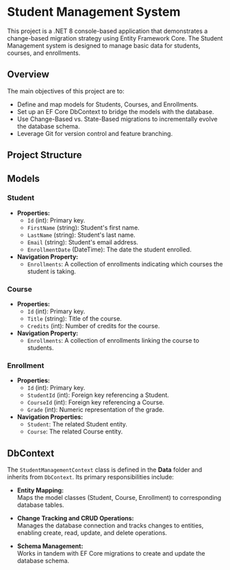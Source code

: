 # Student Management System

This project is a .NET 8 console-based application that demonstrates a change-based migration strategy using Entity Framework Core. The Student Management system is designed to manage basic data for students, courses, and enrollments.

## Overview

The main objectives of this project are to:
- Define and map models for Students, Courses, and Enrollments.
- Set up an EF Core DbContext to bridge the models with the database.
- Use Change-Based vs. State-Based migrations to incrementally evolve the database schema.
- Leverage Git for version control and feature branching.

## Project Structure

## Models

### Student

- **Properties:**
  - `Id` (int): Primary key.
  - `FirstName` (string): Student's first name.
  - `LastName` (string): Student's last name.
  - `Email` (string): Student's email address.
  - `EnrollmentDate` (DateTime): The date the student enrolled.
- **Navigation Property:**
  - `Enrollments`: A collection of enrollments indicating which courses the student is taking.

### Course

- **Properties:**
  - `Id` (int): Primary key.
  - `Title` (string): Title of the course.
  - `Credits` (int): Number of credits for the course.
- **Navigation Property:**
  - `Enrollments`: A collection of enrollments linking the course to students.

### Enrollment

- **Properties:**
  - `Id` (int): Primary key.
  - `StudentId` (int): Foreign key referencing a Student.
  - `CourseId` (int): Foreign key referencing a Course.
  - `Grade` (int): Numeric representation of the grade.
- **Navigation Properties:**
  - `Student`: The related Student entity.
  - `Course`: The related Course entity.

## DbContext

The `StudentManagementContext` class is defined in the **Data** folder and inherits from `DbContext`. Its primary responsibilities include:

- **Entity Mapping:**  
  Maps the model classes (Student, Course, Enrollment) to corresponding database tables.

- **Change Tracking and CRUD Operations:**  
  Manages the database connection and tracks changes to entities, enabling create, read, update, and delete operations.

- **Schema Management:**  
  Works in tandem with EF Core migrations to create and update the database schema.